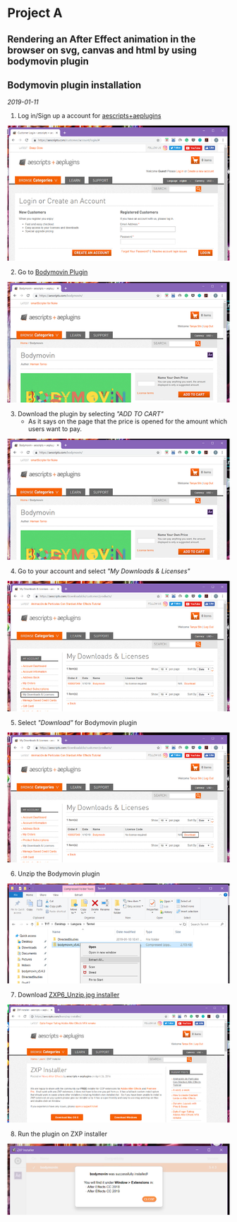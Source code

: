# Project A 
## Rendering an After Effect animation in the browser on svg, canvas and html by using bodymovin plugin
## Bodymovin plugin installation
*2019-01-11*

1. Log in/Sign up a account for [aescripts+aeplugins](https://aescripts.com/)

![Login/SignUp](/images/1_LoginSignup.jpg)

2. Go to [Bodymovin Plugin](https://aescripts.com/bodymovin/)

![PluginSite](/images/2_BodymovinSite.jpg)

3. Download the plugin by selecting *"ADD TO CART"*
    - As it says on the page that the price is opened for the amount which users want to pay. 

![PluginSite](/images/2_BodymovinSite.jpg)

4. Go to your account and select *"My Downloads & Licenses"*

![DownloadSite](/images/4_DownloadSite.jpg)

5. Select *"Download"* for Bodymovin plugin

![Download](/images/5_Download.jpg)

6. Unzip the Bodymovin plugin

![Unzip](/images/6_Unzip.jpg)

7. Download [ZXP6_Unzip.jpg installer](http://aescripts.com/learn/zxp-installer/)

![ZXP](/images/7_ZXP.jpg)

8. Run the plugin on ZXP installer

![Addplugin](/images/8_addplugin_ZXP.jpg)
